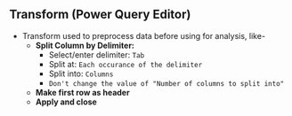 ## Transform (Power Query Editor)
* Transform used to preprocess data before using for analysis, like-
    * **Split Column by Delimiter:**
        * Select/enter delimiter: `Tab`
        * Split at: `Each occurance of the delimiter`
        * Split into: `Columns`
        * `Don't change the value of "Number of columns to split into"`
    * **Make first row as header**
    * **Apply and close** 